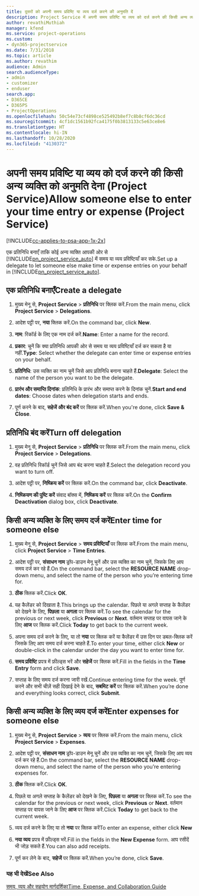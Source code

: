 ```yaml
---
title: दूसरों को अपनी समय प्रविष्टि या व्यय दर्ज करने की अनुमति दें
description: Project Service में अपनी समय प्रविष्टि या व्यय को दर्ज करने की किसी अन्य व्यक्ति को अनुमति देना का तरीका
author: revathiMuthiah
manager: kfend
ms.service: project-operations
ms.custom:
- dyn365-projectservice
ms.date: 7/31/2018
ms.topic: article
ms.author: revathim
audience: Admin
search.audienceType:
- admin
- customizer
- enduser
search.app:
- D365CE
- D365PS
- ProjectOperations
ms.openlocfilehash: 50c54e73cf4898ce525492b8ef7c8b8cf6dc36cd
ms.sourcegitcommit: 4cf1dc1561b92fca4175f0b3813133c5e63ce8e6
ms.translationtype: HT
ms.contentlocale: hi-IN
ms.lasthandoff: 10/28/2020
ms.locfileid: "4130372"
---
```

# <a name="allow-someone-else-to-enter-your-time-entry-or-expense-project-service"></a><span data-ttu-id="baaae-103">अपनी समय प्रविष्टि या व्यय को दर्ज करने की किसी अन्य व्यक्ति को अनुमति देना (Project Service)</span><span class="sxs-lookup"><span data-stu-id="baaae-103">Allow someone else to enter your time entry or expense (Project Service)</span></span>

[!INCLUDE[cc-applies-to-psa-app-1x-2x](../includes/cc-applies-to-psa-app-1x-2x.md)]

<span data-ttu-id="baaae-104">एक प्रतिनिधि बनाएँ ताकि कोई अन्य व्यक्ति आपकी ओर से [!INCLUDE[pn_project_service_auto](../includes/pn-project-service-auto.md)] में समय या व्यय प्रविष्टियाँ कर सके.</span><span class="sxs-lookup"><span data-stu-id="baaae-104">Set up a delegate to let someone else make time or expense entries on your behalf in [!INCLUDE[pn_project_service_auto](../includes/pn-project-service-auto.md)].</span></span>  
  
## <a name="create-a-delegate"></a><span data-ttu-id="baaae-105">एक प्रतिनिधि बनाएँ</span><span class="sxs-lookup"><span data-stu-id="baaae-105">Create a delegate</span></span>  
  
1.  <span data-ttu-id="baaae-106">मुख्य मेनू से, **Project Service** > **प्रतिनिधि** पर क्लिक करें.</span><span class="sxs-lookup"><span data-stu-id="baaae-106">From the main menu, click **Project Service** > **Delegations**.</span></span>  
  
2.  <span data-ttu-id="baaae-107">आदेश पट्टी पर, **नया** क्लिक करें.</span><span class="sxs-lookup"><span data-stu-id="baaae-107">On the command bar, click **New**.</span></span>  
  
3. <span data-ttu-id="baaae-108">**नाम**: रिकॉर्ड के लिए एक नाम दर्ज करें.</span><span class="sxs-lookup"><span data-stu-id="baaae-108">**Name**: Enter a name for the record.</span></span>  
  
4. <span data-ttu-id="baaae-109">**प्रकार**: चुनें कि क्या प्रतिनिधि आपकी ओर से समय या व्यय प्रविष्टियाँ दर्ज कर सकता है या नहीं.</span><span class="sxs-lookup"><span data-stu-id="baaae-109">**Type**: Select whether the delegate can enter time or expense entries on your behalf.</span></span>  
  
5. <span data-ttu-id="baaae-110">**प्रतिनिधि**: उस व्यक्ति का नाम चुनें जिसे आप प्रतिनिधि बनाना चाहते हैं.</span><span class="sxs-lookup"><span data-stu-id="baaae-110">**Delegate**: Select the name of the person you want to be the delegate.</span></span>  
  
6. <span data-ttu-id="baaae-111">**प्रारंभ और समाप्ति दिनांक**: प्रतिनिधि के प्रारंभ और समाप्त करने के दिनांक चुनें.</span><span class="sxs-lookup"><span data-stu-id="baaae-111">**Start and end dates**: Choose dates when delegation starts and ends.</span></span>  
  
7.  <span data-ttu-id="baaae-112">पूर्ण करने के बाद, **सहेजें और बंद करें** पर क्लिक करें.</span><span class="sxs-lookup"><span data-stu-id="baaae-112">When you're done, click **Save & Close**.</span></span>  
  
## <a name="turn-off-delegation"></a><span data-ttu-id="baaae-113">प्रतिनिधि बंद करें</span><span class="sxs-lookup"><span data-stu-id="baaae-113">Turn off delegation</span></span>  
  
1.  <span data-ttu-id="baaae-114">मुख्य मेनू से, **Project Service** > **प्रतिनिधि** पर क्लिक करें.</span><span class="sxs-lookup"><span data-stu-id="baaae-114">From the main menu, click **Project Service** > **Delegations**.</span></span>  
  
2.  <span data-ttu-id="baaae-115">वह प्रतिनिधि रिकॉर्ड चुनें जिसे आप बंद करना चाहते हैं.</span><span class="sxs-lookup"><span data-stu-id="baaae-115">Select the delegation record you want to turn off.</span></span>  
  
3.  <span data-ttu-id="baaae-116">आदेश पट्टी पर, **निष्क्रिय करें** पर क्लिक करें.</span><span class="sxs-lookup"><span data-stu-id="baaae-116">On the command bar, click **Deactivate**.</span></span>  
  
4.  <span data-ttu-id="baaae-117">**निष्क्रियण की पुष्टि करें** संवाद बॉक्स में, **निष्क्रिय करें** पर क्लिक करें.</span><span class="sxs-lookup"><span data-stu-id="baaae-117">On the **Confirm Deactivation** dialog box, click **Deactivate**.</span></span>  
  
## <a name="enter-time-for-someone-else"></a><span data-ttu-id="baaae-118">किसी अन्य व्यक्ति के लिए समय दर्ज करें</span><span class="sxs-lookup"><span data-stu-id="baaae-118">Enter time for someone else</span></span>  
  
1.  <span data-ttu-id="baaae-119">मुख्य मेनू से, **Project Service** > **समय प्रविष्टियाँ** पर क्लिक करें.</span><span class="sxs-lookup"><span data-stu-id="baaae-119">From the main menu, click **Project Service** > **Time Entries**.</span></span>  
  
2.  <span data-ttu-id="baaae-120">आदेश पट्टी पर, **संसाधन नाम** ड्रॉप-डाउन मेनू चुनें और उस व्यक्ति का नाम चुनें, जिसके लिए आप समय दर्ज कर रहे हैं.</span><span class="sxs-lookup"><span data-stu-id="baaae-120">On the command bar, select the **RESOURCE NAME** drop-down menu, and select the name of the person who you’re entering time for.</span></span>  
  
3.  <span data-ttu-id="baaae-121">**ठीक** क्लिक करें.</span><span class="sxs-lookup"><span data-stu-id="baaae-121">Click **OK**.</span></span>  
  
4.  <span data-ttu-id="baaae-122">यह कैलेंडर को दिखाता है.</span><span class="sxs-lookup"><span data-stu-id="baaae-122">This brings up the calendar.</span></span> <span data-ttu-id="baaae-123">पिछले या अगले सप्ताह के कैलेंडर को देखने के लिए, **पिछला** या **अगला** पर क्लिक करें.</span><span class="sxs-lookup"><span data-stu-id="baaae-123">To see the calendar for the previous or next week, click **Previous** or **Next**.</span></span> <span data-ttu-id="baaae-124">वर्तमान सप्ताह पर वापस जाने के लिए **आज** पर क्लिक करें.</span><span class="sxs-lookup"><span data-stu-id="baaae-124">Click **Today** to get back to the current week.</span></span>  
  
5.  <span data-ttu-id="baaae-125">अपना समय दर्ज करने के लिए, या तो **नया** पर क्लिक करें या कैलेंडर में उस दिन पर डबल-क्लिक करें जिसके लिए आप समय दर्ज करना चाहते हैं.</span><span class="sxs-lookup"><span data-stu-id="baaae-125">To enter your time, either click **New** or double-click in the calendar under the day you want to enter time for.</span></span>  
  
6.  <span data-ttu-id="baaae-126">**समय प्रविष्टि** प्रपत्र में फ़ील्ड्स भरें और **सहेजें** पर क्लिक करें.</span><span class="sxs-lookup"><span data-stu-id="baaae-126">Fill in the fields in the **Time Entry** form and click **Save**.</span></span>  
  
7.  <span data-ttu-id="baaae-127">सप्ताह के लिए समय दर्ज करना जारी रखें.</span><span class="sxs-lookup"><span data-stu-id="baaae-127">Continue entering time for the week.</span></span> <span data-ttu-id="baaae-128">पूर्ण करने और सभी चीज़ें सही दिखाई देने के बाद, **सबमिट करें** पर क्लिक करें.</span><span class="sxs-lookup"><span data-stu-id="baaae-128">When you’re done and everything looks correct, click **Submit**.</span></span>  
  
## <a name="enter-expenses-for-someone-else"></a><span data-ttu-id="baaae-129">किसी अन्य व्यक्ति के लिए व्यय दर्ज करें</span><span class="sxs-lookup"><span data-stu-id="baaae-129">Enter expenses for someone else</span></span>  
  
1.  <span data-ttu-id="baaae-130">मुख्य मेनू से, **Project Service** > **व्यय** पर क्लिक करें.</span><span class="sxs-lookup"><span data-stu-id="baaae-130">From the main menu, click **Project Service** > **Expenses**.</span></span>  
  
2.  <span data-ttu-id="baaae-131">आदेश पट्टी पर, **संसाधन नाम** ड्रॉप-डाउन मेनू चुनें और उस व्यक्ति का नाम चुनें, जिसके लिए आप व्यय दर्ज कर रहे हैं.</span><span class="sxs-lookup"><span data-stu-id="baaae-131">On the command bar, select the **RESOURCE NAME** drop-down menu, and select the name of the person who you’re entering expenses for.</span></span>  
  
3.  <span data-ttu-id="baaae-132">**ठीक** क्लिक करें.</span><span class="sxs-lookup"><span data-stu-id="baaae-132">Click **OK**.</span></span>  
  
4.  <span data-ttu-id="baaae-133">पिछले या अगले सप्ताह के कैलेंडर को देखने के लिए, **पिछला** या **अगला** पर क्लिक करें.</span><span class="sxs-lookup"><span data-stu-id="baaae-133">To see the calendar for the previous or next week, click **Previous** or **Next**.</span></span> <span data-ttu-id="baaae-134">वर्तमान सप्ताह पर वापस जाने के लिए **आज** पर क्लिक करें.</span><span class="sxs-lookup"><span data-stu-id="baaae-134">Click **Today** to get back to the current week.</span></span>  
  
5.  <span data-ttu-id="baaae-135">व्यय दर्ज करने के लिए या तो **नया** पर क्लिक करें</span><span class="sxs-lookup"><span data-stu-id="baaae-135">To enter an expense, either click **New**</span></span>  
  
6.  <span data-ttu-id="baaae-136">**नया व्यय** प्रपत्र में फ़ील्ड्स भरें.</span><span class="sxs-lookup"><span data-stu-id="baaae-136">Fill in the fields in the **New Expense** form.</span></span> <span data-ttu-id="baaae-137">आप रसीदें भी जोड़ सकते हैं.</span><span class="sxs-lookup"><span data-stu-id="baaae-137">You can also add receipts.</span></span>  
  
7.  <span data-ttu-id="baaae-138">पूर्ण कर लेने के बाद, **सहेजें** पर क्लिक करें.</span><span class="sxs-lookup"><span data-stu-id="baaae-138">When you’re done, click **Save**.</span></span>  
  
### <a name="see-also"></a><span data-ttu-id="baaae-139">यह भी देखें</span><span class="sxs-lookup"><span data-stu-id="baaae-139">See Also</span></span>  
 [<span data-ttu-id="baaae-140">समय, व्यय और सहयोग मार्गदर्शिका</span><span class="sxs-lookup"><span data-stu-id="baaae-140">Time, Expense, and Collaboration Guide</span></span>](../psa/time-expense-collaboration-guide.md)
